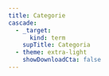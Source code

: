 ```yaml
---
title: Categorie
cascade:
  - _target:
      kind: term
    supTitle: Categoria
  - theme: extra-light
    showDownloadCta: false
---
```

